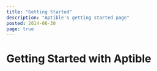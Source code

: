 ```yaml
---
title: "Getting Started"
description: "Aptible's getting started page"
posted: 2014-06-30
page: true
---
```


# Getting Started with Aptible

